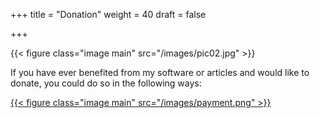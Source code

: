 +++
title = "Donation"
weight = 40
draft = false

+++

{{< figure class="image main" src="/images/pic02.jpg" >}}


If you have ever benefited from my software or articles and would like to donate, you could do so in the following ways:

<a target="_blank" href="https://www.paypal.me/R136a1X">{{< figure class="image main" src="/images/payment.png" >}}</a>